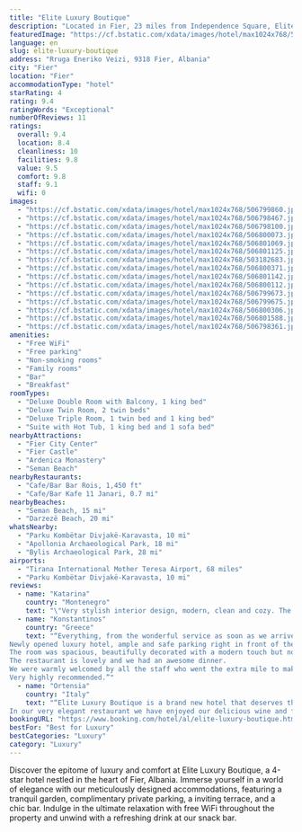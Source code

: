 ```yaml
---
title: "Elite Luxury Boutique"
description: "Located in Fier, 23 miles from Independence Square, Elite Luxury Boutique has accommodations with a garden, free private parking, a terrace, and a bar. This 4-star hotel offers free WiFi. Guests can have a drink at the snack bar."
featuredImage: "https://cf.bstatic.com/xdata/images/hotel/max1024x768/506799860.jpg?k=6c57d67a594216c8db2f31f7a78d70efd5f9542e2e2ba40d8223f1eba303f586&o=&hp=1"
language: en
slug: elite-luxury-boutique
address: "Rruga Eneriko Veizi, 9318 Fier, Albania"
city: "Fier"
location: "Fier"
accommodationType: "hotel"
starRating: 4
rating: 9.4
ratingWords: "Exceptional"
numberOfReviews: 11
ratings:
  overall: 9.4
  location: 8.4
  cleanliness: 10
  facilities: 9.8
  value: 9.5
  comfort: 9.8
  staff: 9.1
  wifi: 0
images:
  - "https://cf.bstatic.com/xdata/images/hotel/max1024x768/506799860.jpg?k=6c57d67a594216c8db2f31f7a78d70efd5f9542e2e2ba40d8223f1eba303f586&o=&hp=1"
  - "https://cf.bstatic.com/xdata/images/hotel/max1024x768/506798467.jpg?k=b8de2cceb0846408efb014ef62b8e7d2c6d6b692e7c6715f03f00c2dcabd07ae&o=&hp=1"
  - "https://cf.bstatic.com/xdata/images/hotel/max1024x768/506798100.jpg?k=ef6c1763e43429a0593ba7aa5f3bb243ce0aa578fd91cebfb7782234567181a3&o=&hp=1"
  - "https://cf.bstatic.com/xdata/images/hotel/max1024x768/506800073.jpg?k=de9cab5207efc066c6d4c4848b066ffb551987bf4a934608d1451382b13d4621&o=&hp=1"
  - "https://cf.bstatic.com/xdata/images/hotel/max1024x768/506801069.jpg?k=1a4f256c99c74904fd4756557521b38e6185396ed9d49b36d9999707f2cfa77e&o=&hp=1"
  - "https://cf.bstatic.com/xdata/images/hotel/max1024x768/506801125.jpg?k=58130e520a33088665219d11137b279f513da9a89dc1e9e2eb79875bd58e3cf1&o=&hp=1"
  - "https://cf.bstatic.com/xdata/images/hotel/max1024x768/503182683.jpg?k=9c90b3e19fc3907523c6e83f359896223b776267bdac5e0fd79bc0331fabaadf&o=&hp=1"
  - "https://cf.bstatic.com/xdata/images/hotel/max1024x768/506800371.jpg?k=e8f5a2e0db7931d50050aedc74433da3503407f6ee6a3aefd4df742bd6127c0d&o=&hp=1"
  - "https://cf.bstatic.com/xdata/images/hotel/max1024x768/506801142.jpg?k=c89d3a981e3362585f673954fda9d561e823c1bdc8c2f302a0466aef47e81417&o=&hp=1"
  - "https://cf.bstatic.com/xdata/images/hotel/max1024x768/506800112.jpg?k=9b4d0fab6993e6439f16dd1720379cb6fa76d146df20b76fb4b0515201b4231e&o=&hp=1"
  - "https://cf.bstatic.com/xdata/images/hotel/max1024x768/506799673.jpg?k=a6e703b3f4e998599501fda3b374e95d8d204378ecae101959a9348b3ff611a0&o=&hp=1"
  - "https://cf.bstatic.com/xdata/images/hotel/max1024x768/506799675.jpg?k=2897744ebec0efaa18e577f9f87bc633678d5c24482f04eb09ee789e353deada&o=&hp=1"
  - "https://cf.bstatic.com/xdata/images/hotel/max1024x768/506800306.jpg?k=6845716cd7110605f5552e03a49d84d02c9907c12cbd928e7a7432af27c77dad&o=&hp=1"
  - "https://cf.bstatic.com/xdata/images/hotel/max1024x768/506801588.jpg?k=3a77a7877ab17011b333d2eb7089fe435fc75768ad08468a12b1b083a19d7b51&o=&hp=1"
  - "https://cf.bstatic.com/xdata/images/hotel/max1024x768/506798361.jpg?k=d4fbf1a2bd4ee9eb98c2727912aa17fb6dade4396d3f5b7c8598585cd6118fbc&o=&hp=1"
amenities:
  - "Free WiFi"
  - "Free parking"
  - "Non-smoking rooms"
  - "Family rooms"
  - "Bar"
  - "Breakfast"
roomTypes:
  - "Deluxe Double Room with Balcony, 1 king bed"
  - "Deluxe Twin Room, 2 twin beds"
  - "Deluxe Triple Room, 1 twin bed and 1 king bed"
  - "Suite with Hot Tub, 1 king bed and 1 sofa bed"
nearbyAttractions:
  - "Fier City Center"
  - "Fier Castle"
  - "Ardenica Monastery"
  - "Seman Beach"
nearbyRestaurants:
  - "Cafe/Bar Bar Rois, 1,450 ft"
  - "Cafe/Bar Kafe 11 Janari, 0.7 mi"
nearbyBeaches:
  - "Seman Beach, 15 mi"
  - "Darzezë Beach, 20 mi"
whatsNearby:
  - "Parku Kombëtar Divjakë-Karavasta, 10 mi"
  - "Apollonia Archaeological Park, 18 mi"
  - "Bylis Archaeological Park, 28 mi"
airports:
  - "Tirana International Mother Teresa Airport, 68 miles"
  - "Parku Kombëtar Divjakë-Karavasta, 10 mi"
reviews:
  - name: "Katarina"
    country: "Montenegro"
    text: "\"Very stylish interior design, modern, clean and cozy. The breakfast was also delicious, but the best part for us was the staff of the hotel who were so lovely, especially Stella who made us feel like home.\""
  - name: "Konstantinos"
    country: "Greece"
    text: "“Everything, from the wonderful service as soon as we arrived to the beautiful room and delicious dinner!
Newly opened luxury hotel, ample and safe parking right in front of the hotel entrance.
The room was spacious, beautifully decorated with a modern touch but not impersonal. The bathroom was just the right size with a large shower and all the necessary amenities.
The restaurant is lovely and we had an awesome dinner.
We were warmly welcomed by all the staff who went the extra mile to make our stay exceptional. We felt right at home.
Very highly recommended.”"
  - name: "Ortensia"
    country: "Italy"
    text: "“Elite Luxury Boutique is a brand new hotel that deserves that name. But the people made it so warm and I host that you feel like you're home. They were always willing to satisfy our every wish.
In our very elegant restaurant we have enjoyed our delicious wine and food from traditional and Mediterranean cuisine. Breakfast was being prepared at the time we wanted, and it was perfect.😊”"
bookingURL: "https://www.booking.com/hotel/al/elite-luxury-boutique.html?aid=8035640"
bestFor: "Best for Luxury"
bestCategories: "Luxury"
category: "Luxury"
---
```


Discover the epitome of luxury and comfort at Elite Luxury Boutique, a 4-star hotel nestled in the heart of Fier, Albania. Immerse yourself in a world of elegance with our meticulously designed accommodations, featuring a tranquil garden, complimentary private parking, a inviting terrace, and a chic bar. Indulge in the ultimate relaxation with free WiFi throughout the property and unwind with a refreshing drink at our snack bar.